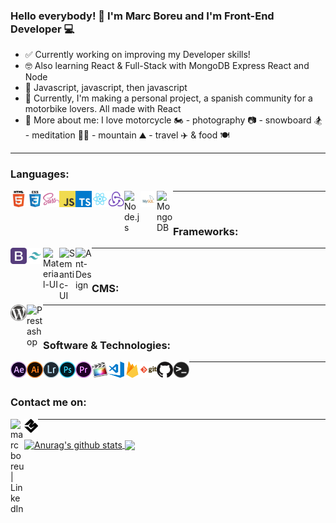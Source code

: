 ### Hello everybody! 👋 I'm Marc Boreu and I'm Front-End Developer 💻

- ✅ Currently working on improving my Developer skills!
- 🤓 Also learning React & Full-Stack with MongoDB Express React and Node
- 💪 Javascript, javascript, then javascript
- 🚧 Currently, I'm making a personal project, a spanish community for a motorbike lovers. All made with React
- 🚀 More about me: I love motorcycle 🏍️ - photography 📷 - snowboard 🏂 - meditation 🧘🏽 - mountain ⛰️ - travel ✈️ & food 🍽

---


### Languages:

<img align="left" alt="HTML5" width="26px" src="https://raw.githubusercontent.com/github/explore/80688e429a7d4ef2fca1e82350fe8e3517d3494d/topics/html/html.png" />
<img align="left" alt="CSS3" width="26px" src="https://raw.githubusercontent.com/github/explore/80688e429a7d4ef2fca1e82350fe8e3517d3494d/topics/css/css.png" /> 
<img align="left" alt="Sass" width="26px" src="https://raw.githubusercontent.com/github/explore/80688e429a7d4ef2fca1e82350fe8e3517d3494d/topics/sass/sass.png" />
<img align="left" alt="JavaScript" width="26px" src="https://raw.githubusercontent.com/github/explore/80688e429a7d4ef2fca1e82350fe8e3517d3494d/topics/javascript/javascript.png" />
<img align="left" alt="TypeScript" width="26px" src="https://raw.githubusercontent.com/github/explore/80688e429a7d4ef2fca1e82350fe8e3517d3494d/topics/typescript/typescript.png" />
<img align="left" alt="React" width="26px" src="https://raw.githubusercontent.com/github/explore/80688e429a7d4ef2fca1e82350fe8e3517d3494d/topics/react/react.png" />
<img align="left" alt="Redux" width="26px" src="https://raw.githubusercontent.com/github/explore/80688e429a7d4ef2fca1e82350fe8e3517d3494d/topics/redux/redux.png" />
<img align="left" alt="Node.js" width="26px" src="https://nodejs.org/static/images/logos/nodejs-new-pantone-black.svg" />
<img align="left" alt="MySQL" width="26px" src="https://raw.githubusercontent.com/github/explore/80688e429a7d4ef2fca1e82350fe8e3517d3494d/topics/mysql/mysql.png" />
<img align="left" alt="MongoDB" width="26px" src="https://steemitimages.com/p/JvFFVmatwWHRfvmtd53nmEJ94xpKydwmbSC5H5svBACH81DXCJpzvtmVTHhgaQ2ADcDHhATuiK56FxS2UeC9xGidZJUvkabaxMB431WeSUGcjbSaDiaeQCHKaca4khbu2JRwxaZdG2" />


---
<br>


### Frameworks:

<img align="left" alt="Bootstrap" width="26px" src="https://raw.githubusercontent.com/github/explore/80688e429a7d4ef2fca1e82350fe8e3517d3494d/topics/bootstrap/bootstrap.png" />
<img align="left" alt="Tailwind" width="26px" src="https://raw.githubusercontent.com/github/explore/80688e429a7d4ef2fca1e82350fe8e3517d3494d/topics/tailwind/tailwind.png" />
<img align="left" alt="Material-UI" width="26px" src="https://material-ui.com/static/logo_raw.svg" />
<img align="left" alt="Semantic-UI" width="26px" src="https://semantic-ui.com/images/logo.png" />
<img align="left" alt="Ant-Design" width="26px" src="https://gw.alipayobjects.com/zos/rmsportal/KDpgvguMpGfqaHPjicRK.svg" />


---
<br>


### CMS:

<img align="left" alt="Wordpress" width="26px" src="https://raw.githubusercontent.com/github/explore/80688e429a7d4ef2fca1e82350fe8e3517d3494d/topics/wordpress/wordpress.png" />
<img align="left" alt="Prestashop" width="26px" src="https://axeptio.imgix.net/2020/04/584815d1cef1014c0b5e4976.png?w=300?auto=format&fit=crop&w=170&h=auto&dpr=1" />


---
<br>


### Software & Technologies:

<img align="left" alt="Adobe After Effects" width="26px" src="https://raw.githubusercontent.com/marcboreu/marcboreu/main/AdobeAfterEffects.png" />
<img align="left" alt="Adobe Illustrator" width="26px" src="https://raw.githubusercontent.com/marcboreu/marcboreu/main/AdobeIlustrator.png" />
<img align="left" alt="Adobe Lightroom" width="26px" src="https://raw.githubusercontent.com/marcboreu/marcboreu/main/AdobeLightroom.png" />
<img align="left" alt="Adobe Photoshop" width="26px" src="https://raw.githubusercontent.com/marcboreu/marcboreu/main/AdobePhotoshop.png" />
<img align="left" alt="Adobe Premiere" width="26px" src="https://raw.githubusercontent.com/marcboreu/marcboreu/main/AdobePremiere.png" />
<img align="left" alt="Final Cut Pro" width="26px" src="https://raw.githubusercontent.com/marcboreu/marcboreu/main/final-cut-pro-x-logo.png" />
<img align="left" alt="Visual Studio Code" width="26px" src="https://raw.githubusercontent.com/marcboreu/marcboreu/main/1200px-Visual_Studio_Code_1.18_icon.svg.png" />
<img align="left" alt="Google Firebase" width="26px" src="https://raw.githubusercontent.com/marcboreu/marcboreu/main/googleFirebase.png" />
<img align="left" alt="Git" width="26px" src="https://raw.githubusercontent.com/github/explore/80688e429a7d4ef2fca1e82350fe8e3517d3494d/topics/git/git.png" />
<img align="left" alt="GitHub" width="26px" src="https://raw.githubusercontent.com/github/explore/78df643247d429f6cc873026c0622819ad797942/topics/github/github.png" />
<img align="left" alt="Terminal" width="26px" src="https://raw.githubusercontent.com/github/explore/80688e429a7d4ef2fca1e82350fe8e3517d3494d/topics/terminal/terminal.png" />


---
<br>



### Contact me on:

[<img align="left" alt="marc boreu | LinkedIn" width="22px" src="https://cdn.jsdelivr.net/npm/simple-icons@v3/icons/linkedin.svg" />][linkedin]
[<img align="left" alt="marcboreu.com" width="22px" src="https://raw.githubusercontent.com/marcboreu/marcboreu/main/logoMarcBoreu__.png" />][website]

[linkedin]: https://www.linkedin.com/in/marcboreu/
[website]: https://marcboreu.com/


---
<br>



<a href="https://github.com/marcboreu">
  <img align="center" src="https://github-readme-stats.anuraghazra1.vercel.app/api?username=marcboreu&show_icons=true&include_all_commits=true&theme=react" alt="Anurag's github stats" />
</a>
<a href="https://github.com/marcboreu">
  <img align="center" src="https://github-readme-stats.anuraghazra1.vercel.app/api/top-langs/?username=marcboreu&layout=compact&theme=react" />
</a>
